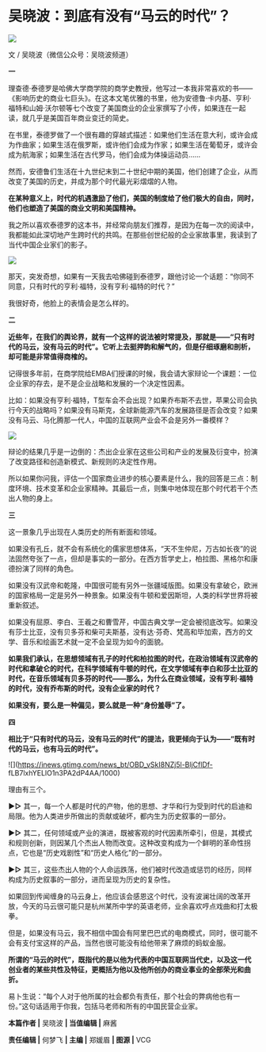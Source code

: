 # 吴晓波：到底有没有“马云的时代”？

![](https://inews.gtimg.com/news_bt/OPJPGpJpEll3_btix4kXx5gZzVfk9dKI8mwciJx9gvXO4AA/1000)

文 / 吴晓波（微信公众号：吴晓波频道）

**一**

理查德·泰德罗是哈佛大学商学院的商学史教授，他写过一本我非常喜欢的书——《影响历史的商业七巨头》。在这本文笔优雅的书里，他为安德鲁·卡内基、亨利·福特和山姆·沃尔顿等七个改变了美国商业的企业家撰写了小传，如果连在一起读，就几乎是美国百年商业变迁的简史。

在书里，泰德罗做了一个很有趣的穿越式描述：如果他们生活在意大利，或许会成为作曲家；如果生活在俄罗斯，或许他们会成为作家；如果生活在葡萄牙，或许会成为航海家；如果生活在古代罗马，他们会成为体操运动员……

然而，安德鲁们生活在十九世纪末到二十世纪中期的美国，他们创建了企业，从而改变了美国的历史，并成为那个时代最光彩熠熠的人物。

**在某种意义上，时代的机遇激励了他们，美国的制度给了他们极大的自由，同时，他们也塑造了美国的商业文明和美国精神。**

我之所以喜欢泰德罗的这本书，并经常向朋友们推荐，是因为在每一次的阅读中，我都能如此深切地产生跨时代的共鸣。在那些创世纪般的企业家故事里，我读到了当代中国企业家们的影子。

![](https://inews.gtimg.com/news_bt/Oy5_3Dq5BlJA0i45Z8lAt3F7j1g1hWGLc8PPrE1WtMFckAA/1000)

那天，突发奇想，如果有一天我去哈佛碰到泰德罗，跟他讨论一个话题：“你同不同意，只有时代的亨利·福特，没有亨利·福特的时代？”

我很好奇，他脸上的表情会是怎么样的。

**二**

**近些年，在我们的舆论界，就有一个这样的说法被时常提及，那就是——“只有时代的马云，没有马云的时代”。它听上去挺押韵和解气的，但是仔细琢磨和剖析，却可能是非常值得商榷的。**

记得很多年前，在商学院给EMBA们授课的时候，我会请大家辩论一个课题：一位企业家的存去，是不是企业战略和发展的一个决定性因素。

比如：如果没有亨利·福特，T型车会不会出现？如果乔布斯不去世，苹果公司会执行今天的战略吗？如果没有马斯克，全球新能源汽车的发展路径是否会改变？如果没有马云、马化腾那一代人，中国的互联网产业会不会是另外一番模样？

![](https://inews.gtimg.com/news_bt/OHn36EVRIo8FPi6e5pl9vJZ7dk5x0UgQnp8jwxNbXCLqsAA/1000)

辩论的结果几乎是一边倒的：杰出企业家在这些公司和产业的发展及衍变中，扮演了改变路径和创造新模式、新规则的决定性作用。

所以如果你问我，评估一个国家商业进步的核心要素是什么，我的回答是三点：制度环境、技术变革和企业家精神。其最后一点，则集中地体现在那个时代若干个杰出人物的身上。

**三**

这一景象几乎出现在人类历史的所有断面和领域。

如果没有孔丘，就不会有系统化的儒家思想体系，“天不生仲尼，万古如长夜”的说法固然夸张了一点，但却是事实的一部分。在西方哲学史上，柏拉图、黑格尔和康德扮演了同样的角色。

如果没有汉武帝和乾隆，中国很可能有另外一张疆域版图。如果没有拿破仑，欧洲的国家格局一定是另外一种景象。如果没有牛顿和爱因斯坦，人类的科学世界将被重新叙述。

如果没有屈原、李白、王羲之和曹雪芹，中国古典文学一定会被彻底改写。如果没有莎士比亚，没有贝多芬和柴可夫斯基，没有达·芬奇、梵高和毕加索，西方的文学、音乐和绘画艺术就一定不会呈现为如今的面貌。

**如果我们承认，在思想领域有孔子的时代和柏拉图的时代，在政治领域有汉武帝的时代和拿破仑的时代，在科学领域有牛顿的时代，在文学领域有李白和莎士比亚的时代，在音乐领域有贝多芬的时代——那么，为什么在商业领域，没有亨利·福特的时代，没有乔布斯的时代，没有企业家的时代？**

**如果没有，要么是一种偏见，要么就是一种“身份羞辱”了。**

**四**

**相比于“只有时代的马云，没有马云的时代”的提法，我更倾向于认为——“既有时代的马云，也有马云的时代”。**

![](https://inews.gtimg.com/news_bt/OBD_vSkI8NZj5l-BljCflDf-
fLB7lxhYELlO1n3PA2dP4AA/1000)

理由有三个。

**▶▷** 其一，每一个人都是时代的产物，他的思想、才华和行为受到时代的启迪和局限。他为人类进步所做出的贡献或破坏，都内生为历史叙事的一部分。

**▶▷**
其二，任何领域或产业的演进，既被客观的时代因素所牵引，但是，其模式和规则创新，则因某几个杰出人物而改变。这种改变构成为一个鲜明的革命性拐点，它也是“历史戏剧性”和“历史人格化”的一部分。

**▶▷** 其三，这些杰出人物的个人命运跌荡，他们被时代改造或惩罚的经历，同样构成为历史叙事的一部分，进而呈现为历史的复杂性。

如果回到传闻缠身的马云身上，他应该会感恩这个时代，没有波澜壮阔的改革开放，今天的马云很可能只是杭州某所中学的英语老师，业余喜欢哼点戏曲和打太极拳。

但是，如果没有马云，我不相信中国会有阿里巴巴式的电商模式，同时，很可能不会有支付宝这样的产品，当然也很可能没有给他带来了麻烦的蚂蚁金服。

**所谓的“马云的时代”，既指代的是以他为代表的中国互联网当代史，以及这一代创业者的某些共性及特征，更概括为他以及他所创办的商业事业的全部荣光和曲折。**

易卜生说：“每个人对于他所属的社会都负有责任，那个社会的弊病他也有一份。”这句话适用于你我，包括马老师和所有的中国民营企业家。

**本篇作者 |** 吴晓波 **| 当值编辑 |** 麻酱

**责任编辑 |** 何梦飞 **| 主编 |** 郑媛眉 **| 图源 |** VCG

